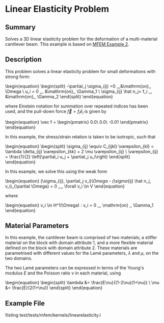 # Linear Elasticity Problem

## Summary

Solves a 3D linear elasticity problem for
the deformation of a multi-material cantilever beam. This example
is based on [MFEM Example 2](https://mfem.org/examples/).


## Description

This problem solves a linear elasticity problem for small deformations with strong form:

\begin{equation}
\begin{split}
-\partial_j \sigma_{ij} =0
\,\,\,&\mathrm{on}\,\, \Omega \\
u_i = 0 \,\,\, &\mathrm{on}\,\, \Gamma_1 \\
\sigma_{ij} \hat n_j= f_i \,\,\, &\mathrm{on}\,\, \Gamma_2
\end{split}
\end{equation}

where Einstein notation for summation over repeated indices has been used, and the pull-down force
$\vec f = f_i \hat e_i$ is given by

\begin{equation}
\vec f = \begin{pmatrix}
    0.0\\
    0.0\\
    -0.01
\end{pmatrix}
\end{equation}

In this example,
the stress/strain relation is taken to be isotropic, such that

\begin{equation}
\begin{split}
\sigma_{ij} \equiv C_{ijkl} \varepsilon_{kl} = \lambda \delta_{ij} \varepsilon_{kk} + 2 \mu \varepsilon_{ij} \\
\varepsilon_{ij} = \frac{1}{2} \left(\partial_i u_j + \partial_j u_i\right)
\end{split}
\end{equation}

In this example, we solve this using the weak form

\begin{equation}
(\sigma_{ij}, \partial_j v_i)_\Omega - (\sigma_{ij} \hat n_j, v_i)_{\partial \Omega}
= 0 \,\,\,\, \forall v_i \in V
\end{equation}

where

\begin{equation}
v_i \in H^1(\Omega) : v_i = 0 \,\,\, \mathrm{on} \,\, \Gamma_1
\end{equation}

## Material Parameters

In this example, the cantilever beam is comprised of two materials; a stiffer material on the block
with domain attribute 1, and a more flexible material defined on the block with domain attribute 2.
These materials are parametrised with different  values for the Lamé parameters, $\lambda$ and
$\mu$, on the two domains.

The two Lamé parameters can be expressed in terms of the Young's modulus $E$ and the Poisson ratio $\nu$ in each material, using

\begin{equation}
\begin{split}
\lambda &= \frac{E\nu}{(1-2\nu)(1+\nu)} \\
\mu &= \frac{E}{2(1+\nu)}
\end{split}
\end{equation}

## Example File

!listing test/tests/mfem/kernels/linearelasticity.i
